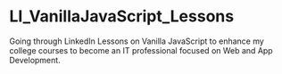 # LI_VanillaJavaScript_Lessons
Going through LinkedIn Lessons on Vanilla JavaScript to enhance my college courses to become an IT professional focused on Web and App Development.
